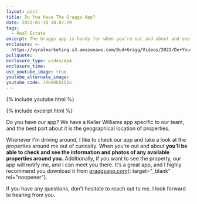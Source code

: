 ```yaml
---
layout: post
title: Do You Have The Graggs App?
date: 2022-01-18 18:07:29
tags:
  - Real Estate
excerpt: The Graggs app is handy for when you’re out and about and see a great home.
enclosure: >-
  https://vyralmarketing.s3.amazonaws.com/Bud+Gragg/Videos/2022/Do+You+Have+Graggs+App_.mp4
pullquote:
enclosure_type: video/mp4
enclosure_time:
use_youtube_image: true
youtube_alternate_image:
youtube_code: JRkUOED1QIo
---
```

{% include youtube.html %}

{% include excerpt.html %}

Do you have our app? We have a Keller Williams app specific to our team, and the best part about it is the geographical location of properties.

Whenever I'm driving around, I like to check our app and take a look at the properties around me out of curiosity. When you’re out and about **you’ll be able to check and see the information and photos of any available properties around you.** Additionally, if you want to see the property, our app will notify me, and I can meet you there. It’s a great app, and I highly recommend you download it from [graggsapp.com](http://graggsapp.com){: target="_blank" rel="noopener"}.

If you have any questions, don’t hesitate to reach out to me. I look forward to hearing from you.
